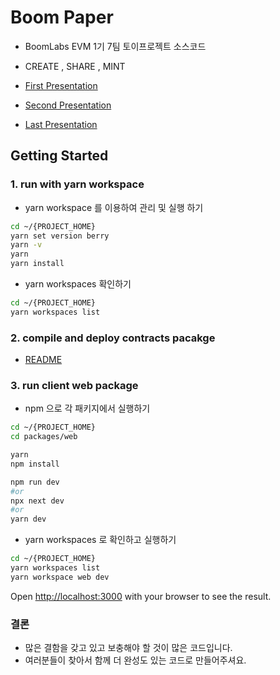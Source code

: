 # Boom Paper

* BoomLabs EVM 1기 7팀 토이프로젝트 소스코드
  
* CREATE , SHARE , MINT

* [First Presentation](docs/BoomLabsToyProjectIdea.pdf)
* [Second Presentation](docs/BoomPaper-ProgressReport.pdf)
* [Last Presentation](docs/BoomPaper.pdf)


## Getting Started

### 1. run with yarn workspace

* yarn workspace 를 이용하여 관리 및 실행 하기

```bash
cd ~/{PROJECT_HOME}
yarn set version berry
yarn -v
yarn
yarn install
```

* yarn workspaces 확인하기
  
```bash
cd ~/{PROJECT_HOME}
yarn workspaces list
```

### 2. compile and deploy contracts pacakge

* [README](packages/contracts/README.md)

### 3. run client web package

* npm 으로 각 패키지에서 실행하기

```bash
cd ~/{PROJECT_HOME}
cd packages/web

yarn
npm install

npm run dev
#or
npx next dev
#or
yarn dev
```

* yarn workspaces 로 확인하고 실행하기

```bash
cd ~/{PROJECT_HOME}
yarn workspaces list
yarn workspace web dev
```

Open [http://localhost:3000](http://localhost:3000) with your browser to see the result.

### 결론

* 많은 결함을 갖고 있고 보충해야 할 것이 많은 코드입니다.
* 여러분들이 찾아서 함께 더 완성도 있는 코드로 만들어주셔요.


